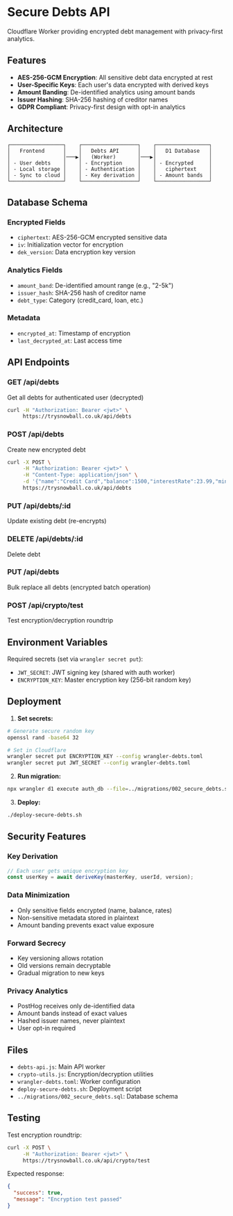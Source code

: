 # Secure Debts API

Cloudflare Worker providing encrypted debt management with privacy-first analytics.

## Features

- **AES-256-GCM Encryption**: All sensitive debt data encrypted at rest
- **User-Specific Keys**: Each user's data encrypted with derived keys
- **Amount Banding**: De-identified analytics using amount bands
- **Issuer Hashing**: SHA-256 hashing of creditor names
- **GDPR Compliant**: Privacy-first design with opt-in analytics

## Architecture

```
┌─────────────────┐    ┌──────────────────┐    ┌─────────────────┐
│   Frontend      │    │   Debts API      │    │   D1 Database   │
│                 │───▶│   (Worker)       │───▶│                 │
│ - User debts    │    │ - Encryption     │    │ - Encrypted     │
│ - Local storage │    │ - Authentication │    │   ciphertext    │
│ - Sync to cloud │    │ - Key derivation │    │ - Amount bands  │
└─────────────────┘    └──────────────────┘    └─────────────────┘
```

## Database Schema

### Encrypted Fields
- `ciphertext`: AES-256-GCM encrypted sensitive data
- `iv`: Initialization vector for encryption
- `dek_version`: Data encryption key version

### Analytics Fields  
- `amount_band`: De-identified amount range (e.g., "2-5k")
- `issuer_hash`: SHA-256 hash of creditor name
- `debt_type`: Category (credit_card, loan, etc.)

### Metadata
- `encrypted_at`: Timestamp of encryption
- `last_decrypted_at`: Last access time

## API Endpoints

### GET /api/debts
Get all debts for authenticated user (decrypted)

```bash
curl -H "Authorization: Bearer <jwt>" \
     https://trysnowball.co.uk/api/debts
```

### POST /api/debts
Create new encrypted debt

```bash
curl -X POST \
     -H "Authorization: Bearer <jwt>" \
     -H "Content-Type: application/json" \
     -d '{"name":"Credit Card","balance":1500,"interestRate":23.99,"minPayment":50}' \
     https://trysnowball.co.uk/api/debts
```

### PUT /api/debts/:id
Update existing debt (re-encrypts)

### DELETE /api/debts/:id
Delete debt

### PUT /api/debts
Bulk replace all debts (encrypted batch operation)

### POST /api/crypto/test
Test encryption/decryption roundtrip

## Environment Variables

Required secrets (set via `wrangler secret put`):

- `JWT_SECRET`: JWT signing key (shared with auth worker)
- `ENCRYPTION_KEY`: Master encryption key (256-bit random key)

## Deployment

1. **Set secrets:**
```bash
# Generate secure random key
openssl rand -base64 32

# Set in Cloudflare
wrangler secret put ENCRYPTION_KEY --config wrangler-debts.toml
wrangler secret put JWT_SECRET --config wrangler-debts.toml
```

2. **Run migration:**
```bash
npx wrangler d1 execute auth_db --file=../migrations/002_secure_debts.sql
```

3. **Deploy:**
```bash
./deploy-secure-debts.sh
```

## Security Features

### Key Derivation
```javascript
// Each user gets unique encryption key
const userKey = await deriveKey(masterKey, userId, version);
```

### Data Minimization
- Only sensitive fields encrypted (name, balance, rates)
- Non-sensitive metadata stored in plaintext
- Amount banding prevents exact value exposure

### Forward Secrecy
- Key versioning allows rotation
- Old versions remain decryptable
- Gradual migration to new keys

### Privacy Analytics
- PostHog receives only de-identified data
- Amount bands instead of exact values
- Hashed issuer names, never plaintext
- User opt-in required

## Files

- `debts-api.js`: Main API worker
- `crypto-utils.js`: Encryption/decryption utilities  
- `wrangler-debts.toml`: Worker configuration
- `deploy-secure-debts.sh`: Deployment script
- `../migrations/002_secure_debts.sql`: Database schema

## Testing

Test encryption roundtrip:
```bash
curl -X POST \
     -H "Authorization: Bearer <jwt>" \
     https://trysnowball.co.uk/api/crypto/test
```

Expected response:
```json
{
  "success": true,
  "message": "Encryption test passed"
}
```